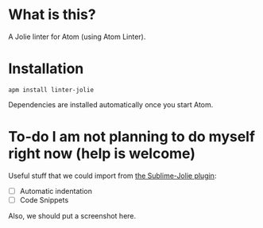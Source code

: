 # What is this?

A Jolie linter for Atom (using Atom Linter).

# Installation

    apm install linter-jolie

Dependencies are installed automatically once you start Atom.

# To-do I am not planning to do myself right now (help is welcome)

Useful stuff that we could import from [the Sublime-Jolie plugin](https://github.com/thesave/sublime-Jolie):

- [ ] Automatic indentation
- [ ] Code Snippets

Also, we should put a screenshot here.


